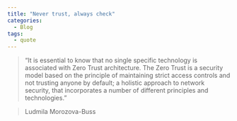 ```yaml
---
title: "Never trust, always check"
categories:
  - Blog
tags:
  - quote
---
```


> “It is essential to know that no single specific technology is associated with Zero Trust architecture. The Zero Trust is a security model based on the principle of maintaining strict access controls and not trusting anyone by default; a holistic approach to network security, that incorporates a number of different principles and technologies.”

> Ludmila Morozova-Buss 
